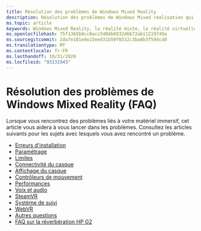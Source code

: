 ```yaml
---
title: Résolution des problèmes de Windows Mixed Reality
description: Résolution des problèmes de Windows Mixed realisation qui va au-delà de notre documentation de support technique standard.
ms.topic: article
keywords: Windows Mixed Reality, la réalité mixte, la réalité virtuelle, VR, MR, dépannage, erreurs, aide, support
ms.openlocfilehash: 75f1365b8cc0acc540db8932d6672ab11219749a
ms.sourcegitcommit: 2da7e181e4e23eed31b59f0332c3ba8b3f594cd0
ms.translationtype: MT
ms.contentlocale: fr-FR
ms.lasthandoff: 10/31/2020
ms.locfileid: "93131943"
---
```

# <a name="troubleshooting-windows-mixed-reality-faqs"></a>Résolution des problèmes de Windows Mixed Reality (FAQ)

Lorsque vous rencontrez des problèmes liés à votre matériel immersif, cet article vous aidera à vous lancer dans les problèmes.
Consultez les articles suivants pour les sujets avec lesquels vous avez rencontré un problème.

- [Erreurs d'installation](installation_errors.md)
- [Paramétrage](wmr-setup-faq.md)
- [Limites](boundary-questions.md)
- [Connectivité du casque](headset-connectivity.md)
- [Affichage du casque](headset-display.md)
- [Contrôleurs de mouvement](motion-controller-problems.md)
- [Performances](performance-questions.md)
- [Voix et audio](speech-and-audio.md)
- [SteamVR](steamvr-questions.md)
- [Système de suivi](tracking.md)
- [WebVR](webvr-questions.md)
- [Autres questions](other-questions.md)
- [FAQ sur la réverbération HP G2](reverbG2-faq.md)